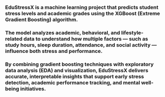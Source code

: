 ### EduStressX is a machine learning project that predicts student stress levels and academic grades using the XGBoost (Extreme Gradient Boosting) algorithm.
### The model analyzes academic, behavioral, and lifestyle-related data to understand how multiple factors — such as study hours, sleep duration, attendance, and social activity — influence both stress and performance.

### By combining gradient boosting techniques with exploratory data analysis (EDA) and visualization, EduStressX delivers accurate, interpretable insights that support early stress detection, academic performance tracking, and mental well-being initiatives.
